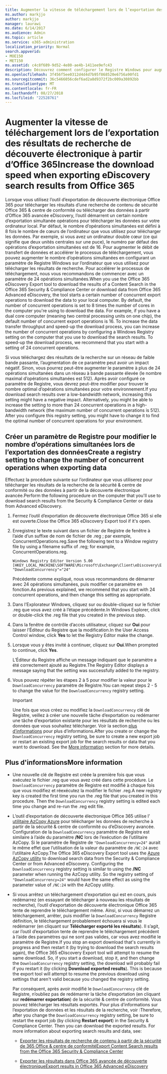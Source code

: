 ```yaml
---
title: Augmenter la vitesse de téléchargement lors de l’exportation des résultats de recherche de découverte électronique à partir d’Office 365
ms.author: markjjo
author: markjjo
manager: laurawi
ms.date: 6/14/2017
ms.audience: Admin
ms.topic: article
ms.service: o365-administration
localization_priority: Normal
search.appverid:
- MOE150
- MET150
ms.assetid: c4c8f689-9d52-4e80-ae4b-1411ee9efc43
description: Découvrez comment configurer le Registre Windows pour augmenter le débit de données lorsque je télécharge des résultats de la recherche et rechercher des données à partir de la sécurité de 365 Office &amp; centre de conformité et Office 365 avancée eDiscovery.
ms.openlocfilehash: 3f456f5ee0312d4d4d7b95f868520e6756a90fd1
ms.sourcegitcommit: 36c5466056cdef6ad2a8d9372f2bc009a30892bb
ms.translationtype: MT
ms.contentlocale: fr-FR
ms.lasthandoff: 08/27/2018
ms.locfileid: "22528761"
---
```

# <a name="increase-the-download-speed-when-exporting-ediscovery-search-results-from-office-365"></a><span data-ttu-id="cf320-103">Augmenter la vitesse de téléchargement lors de l’exportation des résultats de recherche de découverte électronique à partir d’Office 365</span><span class="sxs-lookup"><span data-stu-id="cf320-103">Increase the download speed when exporting eDiscovery search results from Office 365</span></span>

<span data-ttu-id="cf320-p101">Lorsque vous utilisez l’outil d’exportation de découverte électronique Office 365 pour télécharger les résultats d’une recherche de contenu de sécurité Office 365 &amp; centre de conformité ou télécharger des données à partir d’Office 365 avancée eDiscovery, l’outil démarrent un certain nombre d’exportation simultanée opérations pour télécharger les données sur votre ordinateur local. Par défaut, le nombre d’opérations simultanées est défini à 8 fois le nombre de cœurs de l’ordinateur que vous utilisez pour télécharger les données. Par exemple, si vous avez un ordinateur double cœur (ce qui signifie que deux unités centrales sur une puce), le numéro par défaut des opérations d’exportation simultanées est de 16. Pour augmenter le débit de transfert de données et accélérer le processus de téléchargement, vous pouvez augmenter le nombre d’opérations simultanées en configurant un paramètre de Registre Windows sur l’ordinateur que vous utilisez pour télécharger les résultats de recherche. Pour accélérer le processus de téléchargement, nous vous recommandons de commencer avec un paramètre de 24 opérations simultanées.</span><span class="sxs-lookup"><span data-stu-id="cf320-p101">When you use the Office 365 eDiscovery Export tool to download the results of a Content Search in the Office 365 Security &amp; Compliance Center or download data from Office 365 Advanced eDiscovery, the tool starts a certain number of concurrent export operations to download the data to your local computer. By default, the number of concurrent operations is set to 8 times the number of cores in the computer you're using to download the data. For example, if you have a dual core computer (meaning two central processing units on one chip), the default number of concurrent export operations is 16. To increase the data transfer throughput and speed-up the download process, you can increase the number of concurrent operations by configuring a Windows Registry setting on the computer that you use to download the search results. To speed-up the download process, we recommend that you start with a setting of 24 concurrent operations.</span></span>
  
<span data-ttu-id="cf320-p102">Si vous téléchargez des résultats de la recherche sur un réseau de faible bande passante, l’augmentation de ce paramètre peut avoir un impact négatif. Sinon, vous pourrez peut-être augmenter le paramètre à plus de 24 opérations simultanées dans un réseau à bande passante élevée (le nombre maximal d’opérations simultanées est 512). Après avoir configuré ce paramètre de Registre, vous devrez peut-être modifier pour trouver le nombre optimal d’opérations simultanées pour votre environnement.</span><span class="sxs-lookup"><span data-stu-id="cf320-p102">If you download search results over a low-bandwidth network, increasing this setting might have a negative impact. Alternatively, you might be able to increase the setting to more than 24 concurrent operations in a high-bandwidth network (the maximum number of concurrent operations is 512). After you configure this registry setting, you might have to change it to find the optimal number of concurrent operations for your environment.</span></span>
  
## <a name="create-a-registry-setting-to-change-the-number-of-concurrent-operations-when-exporting-data"></a><span data-ttu-id="cf320-112">Créer un paramètre de Registre pour modifier le nombre d’opérations simultanées lors de l’exportation des données</span><span class="sxs-lookup"><span data-stu-id="cf320-112">Create a registry setting to change the number of concurrent operations when exporting data</span></span>

<span data-ttu-id="cf320-113">Effectuez la procédure suivante sur l’ordinateur que vous utiliserez pour télécharger les résultats de la recherche de la sécurité &amp; centre de conformité ou des données à partir de la découverte électronique avancée.</span><span class="sxs-lookup"><span data-stu-id="cf320-113">Perform the following procedure on the computer that you'll use to download search results from the Security &amp; Compliance Center or data from Advanced eDiscovery.</span></span>
  
1. <span data-ttu-id="cf320-114">Fermez l’outil d’exportation de découverte électronique Office 365 si elle est ouverte.</span><span class="sxs-lookup"><span data-stu-id="cf320-114">Close the Office 365 eDiscovery Export tool if it's open.</span></span> 
    
2. <span data-ttu-id="cf320-115">Enregistrez le texte suivant dans un fichier de Registre de fenêtre à l’aide d’un suffixe de nom de fichier de .reg ; par exemple, ConcurrentOperations.reg.</span><span class="sxs-lookup"><span data-stu-id="cf320-115">Save the following text to a Window registry file by using a filename suffix of .reg; for example, ConcurrentOperations.reg.</span></span> 
    
    ```
    Windows Registry Editor Version 5.00
    [HKEY_LOCAL_MACHINE\SOFTWARE\Microsoft\Exchange\Client\eDiscovery\ExportTool]
    "DownloadConcurrency"="24"
    ```

    <span data-ttu-id="cf320-116">Précédente comme expliqué, nous vous recommandons de démarrer avec 24 opérations simultanées, puis modifier ce paramètre en fonction.</span><span class="sxs-lookup"><span data-stu-id="cf320-116">As previous explained, we recommend that you start with 24 concurrent operations, and then change this setting as appropriate.</span></span>
    
3. <span data-ttu-id="cf320-117">Dans l’Explorateur Windows, cliquez sur ou double-cliquez sur le fichier .reg que vous avez créé à l’étape précédente.</span><span class="sxs-lookup"><span data-stu-id="cf320-117">In Windows Explorer, click or double-click the .reg file that you created in the previous step.</span></span>
    
4. <span data-ttu-id="cf320-118">Dans la fenêtre de contrôle d’accès utilisateur, cliquez sur **Oui** pour laisser l’Éditeur du Registre que la modification.</span><span class="sxs-lookup"><span data-stu-id="cf320-118">In the User Access Control window, click **Yes** to let the Registry Editor make the change.</span></span> 
    
5. <span data-ttu-id="cf320-119">Lorsque vous y êtes invité à continuer, cliquez sur **Oui**.</span><span class="sxs-lookup"><span data-stu-id="cf320-119">When prompted to continue, click **Yes**.</span></span>
    
    <span data-ttu-id="cf320-120">L’Éditeur du Registre affiche un message indiquant que le paramètre a été correctement ajouté au Registre.</span><span class="sxs-lookup"><span data-stu-id="cf320-120">The Registry Editor displays a message saying that the setting was successfully added to the registry.</span></span>
    
6. <span data-ttu-id="cf320-121">Vous pouvez répéter les étapes 2 à 5 pour modifier la valeur pour le `DownloadConcurrency` paramètre de Registre.</span><span class="sxs-lookup"><span data-stu-id="cf320-121">You can repeat steps 2 - 5 to change the value for the  `DownloadConcurrency` registry setting.</span></span> 
    
    > [!IMPORTANT]
    > <span data-ttu-id="cf320-p103">Une fois que vous créez ou modifiez la `DownloadConcurrency` clé de Registre, veillez à créer une nouvelle tâche d’exportation ou redémarrer une tâche d’exportation existante pour les résultats de recherche ou les données que vous souhaitez télécharger. Voir la section [plus d’informations](increase-download-speeds-when-exporting-ediscovery-results.md#moreinfo) pour plus d’informations.</span><span class="sxs-lookup"><span data-stu-id="cf320-p103">After you create or change the  `DownloadConcurrency` registry setting, be sure to create a new export job or restart an existing export job for the search results or data that you want to download. See the [More information](increase-download-speeds-when-exporting-ediscovery-results.md#moreinfo) section for more details.</span></span> 
  
## <a name="more-information"></a><span data-ttu-id="cf320-124">Plus d'informations</span><span class="sxs-lookup"><span data-stu-id="cf320-124">More information</span></span>

- <span data-ttu-id="cf320-p104">Une nouvelle clé de Registre est créée la première fois que vous exécutez le fichier .reg que vous avez créé dans cette procédure. Le `DownloadConcurrency` paramètre de Registre est modifié à chaque fois que vous modifiez et réexécutez la modifier le fichier .reg.</span><span class="sxs-lookup"><span data-stu-id="cf320-p104">A new registry key is created the first time you run the .reg file that you created in this procedure. Then the  `DownloadConcurrency` registry setting is edited each time you change and re-run the .reg edit file.</span></span> 
    
- <span data-ttu-id="cf320-p105">L’outil d’exportation de découverte électronique Office 365 utilise l' [utilitaire AzCopy Azure](https://go.microsoft.com/fwlink/?linkid=849949) pour télécharger les données de recherche à partir de la sécurité &amp; centre de conformité ou d’eDiscovery avancée. Configuration de la `DownloadConcurrency` paramètre de Registre est similaire à l’aide du paramètre **/NC** lors de l’exécution de l’utilitaire AzCopy. Si le paramètre de Registre de `"DownloadConcurrency=24"` aurait le même effet que l’utilisation de la valeur du paramètre de `/NC:24` avec l’utilitaire AzCopy.</span><span class="sxs-lookup"><span data-stu-id="cf320-p105">The Office 365 eDiscovery Export tool uses the [Azure AzCopy utility](https://go.microsoft.com/fwlink/?linkid=849949) to download search data from the Security &amp; Compliance Center or from Advanced eDiscovery. Configuring the  `DownloadConcurrency` registry setting is similar to using the **/NC** parameter when running the AzCopy utility. So the registry setting of  `"DownloadConcurrency=24"` would have the same effect as using the parameter value of  `/NC:24` with the AzCopy utility.</span></span> 
    
- <span data-ttu-id="cf320-p106">Si vous arrêtez un téléchargement d’exportation qui est en cours, puis redémarrez (en essayant de télécharger à nouveau les résultats de recherche), l’outil d’exportation de découverte électronique Office 365 tente de reprendre le téléchargement même. Ainsi, si vous démarrez un téléchargement, arrêter, puis modifier la `DownloadConcurrency` Registre définition, le téléchargement probablement échouera si vous le redémarrer (en cliquant sur **Télécharger exporté les résultats**). Il s’agit, car l’outil d’exportation tente de reprendre le téléchargement précédent à l’aide des paramètres qui ne sont pas valides, car vous avez modifié le paramètre de Registre.</span><span class="sxs-lookup"><span data-stu-id="cf320-p106">If you stop an export download that's currently in progress and then restart it (by trying to download the search results again), the Office 365 eDiscovery Export tool will attempt to resume the same download. So, if you start a download, stop it, and then change the  `DownloadConcurrency` registry setting, the download will probably fail if you restart it (by clicking **Download exported results**). This is because the export tool will attempt to resume the previous download using settings that aren't valid because you changed the registry setting.</span></span>
    
    <span data-ttu-id="cf320-p107">Par conséquent, après avoir modifié le `DownloadConcurrency` clé de Registre, n’oubliez pas de redémarrer la tâche d’exportation (en cliquant sur **redémarrer exportation**) de la sécurité &amp; centre de conformité. Vous pouvez télécharger les résultats exportés. Pour plus d’informations sur l’exportation de données et les résultats de la recherche, voir :</span><span class="sxs-lookup"><span data-stu-id="cf320-p107">Therefore, after you change the  `DownloadConcurrency` registry setting, be sure to restart the export job (by clicking **Restart export**) in the Security &amp; Compliance Center. Then you can download the exported results. For more information about exporting search results and data, see:</span></span>
    
  - [<span data-ttu-id="cf320-136">Exporter les résultats de recherche de contenu à partir de la sécurité de 365 Office &amp; centre de conformité</span><span class="sxs-lookup"><span data-stu-id="cf320-136">Export Content Search results from the Office 365 Security &amp; Compliance Center</span></span>](export-search-results.md)
    
  - [<span data-ttu-id="cf320-137">Exporter les résultats dans Office 365 avancée de découverte électronique</span><span class="sxs-lookup"><span data-stu-id="cf320-137">Export results in Office 365 Advanced eDiscovery</span></span>](export-results-in-advanced-ediscovery.md)
    
